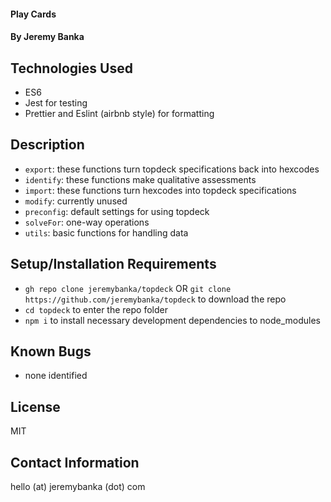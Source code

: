 #### Play Cards

#### By Jeremy Banka

## Technologies Used

- ES6
- Jest for testing
- Prettier and Eslint (airbnb style) for formatting

## Description

- `export`: these functions turn topdeck specifications back into hexcodes
- `identify`: these functions make qualitative assessments
- `import`: these functions turn hexcodes into topdeck specifications
- `modify`: currently unused
- `preconfig`: default settings for using topdeck
- `solveFor`: one-way operations
- `utils`: basic functions for handling data

## Setup/Installation Requirements

- `gh repo clone jeremybanka/topdeck` OR `git clone https://github.com/jeremybanka/topdeck` to download the repo
- `cd topdeck` to enter the repo folder
- `npm i` to install necessary development dependencies to node_modules

## Known Bugs

- none identified

## License

MIT

## Contact Information

hello (at) jeremybanka (dot) com

